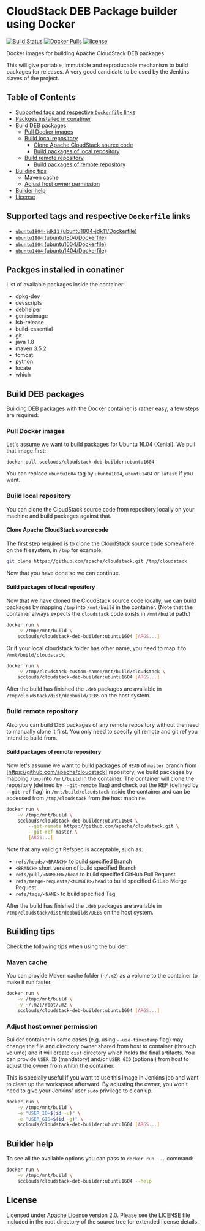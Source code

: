 # CloudStack DEB Package builder using Docker

[![Build Status](https://github.com/BartJM/cloudstack-deb-builder/workflows/ci/badge.svg)](https://github.com/BartJM/cloudstack-deb-builder/actions)
[![Docker Pulls](https://img.shields.io/docker/pulls/scclouds/cloudstack-deb-builder.svg)](https://store.docker.com/community/images/scclouds/cloudstack-deb-builder)
[![license](https://img.shields.io/github/license/scclouds/cloudstack-deb-builder.svg)](https://github.com/scclouds/cloudstack-deb-builder/blob/master/LICENSE)

Docker images for building Apache CloudStack DEB packages.

This will give portable, immutable and reproducable mechanism to build packages
for releases. A very good candidate to be used by the Jenkins slaves of the project.

## Table of Contents

- [Supported tags and respective `Dockerfile` links](#supported-tags-and-respective-dockerfile-links)
- [Packges installed in conatiner](#packges-installed-in-conatiner)
- [Build DEB packages](#build-deb-packages)
  - [Pull Docker images](#pull-docker-images)
  - [Build local repository](#build-local-repository)
    - [Clone Apache CloudStack source code](#clone-apache-cloudstack-source-code)
    - [Build packages of local repository](#build-packages-of-local-repository)
  - [Build remote repository](#build-remote-repository)
    - [Build packages of remote repository](#build-packages-of-remote-repository)
- [Building tips](#building-tips)
  - [Maven cache](#maven-cache)
  - [Adjust host owner permission](#adjust-host-owner-permission)
- [Builder help](#builder-help)
- [License](#license)

## Supported tags and respective `Dockerfile` links

- [`ubuntu1804-jdk11` (ubuntu1804-jdk11/Dockerfile)][ubuntu1804-jdk11-dockerfile]
- [`ubuntu1804` (ubuntu1804/Dockerfile)](ubuntu1804-dockerfile)
- [`ubuntu1604` (ubuntu1604/Dockerfile)][ubuntu1604-dockerfile]
- [`ubuntu1404` (ubuntu1404/Dockerfile)][ubuntu1404-dockerfile]

## Packges installed in conatiner

List of available packages inside the container:

- dpkg-dev
- devscripts
- debhelper
- genisoimage
- lsb-release
- build-essential
- git
- java 1.8
- maven 3.5.2
- tomcat
- python
- locate
- which

## Build DEB packages

Building DEB packages with the Docker container is rather easy, a few steps are
required:

### Pull Docker images

Let's assume we want to build packages for Ubuntu 16.04 (Xenial). We pull that
image first:

```bashe
docker pull scclouds/cloudstack-deb-builder:ubuntu1604
```

You can replace `ubuntu1604` tag by `ubuntu1804`, `ubuntu1404` or `latest` if
you want.

### Build local repository

You can clone the CloudStack source code from repository locally on your machine
and build packages against that.

#### Clone Apache CloudStack source code

The first step required is to clone the CloudStack source code somewhere on the
filesystem, in `/tmp` for example:

```bash
git clone https://github.com/apache/cloudstack.git /tmp/cloudstack
```

Now that you have done so we can continue.

#### Build packages of local repository

Now that we have cloned the CloudStack source code locally, we can build packages
by mapping `/tmp` into `/mnt/build` in the container. (Note that the container
always expects the `cloudstack` code exists in `/mnt/build` path.)

```bash
docker run \
    -v /tmp:/mnt/build \
    scclouds/cloudstack-deb-builder:ubuntu1604 [ARGS...]
```

Or if your local cloudstack folder has other name, you need to map it to
`/mnt/build/cloudstack`.

```bash
docker run \
    -v /tmp/cloudstack-custom-name:/mnt/build/cloudstack \
    scclouds/cloudstack-deb-builder:ubuntu1604 [ARGS...]
```

After the build has finished the `.deb` packages are available in
`/tmp/cloudstack/dist/debbuild/DEBS` on the host system.

### Build remote repository

Also you can build DEB packages of any remote repository without the need to
manually clone it first. You only need to specify git remote and git ref you
intend to build from.

#### Build packages of remote repository

Now let's assume we want to build packages of `HEAD` of `master` branch from
[https://github.com/apache/cloudstack] repository, we build packages by mapping
`/tmp` into `/mnt/build` in the container. The container will clone the repository
(defined by `--git-remote` flag) and check out the REF (defined by `--git-ref` flag)
in `/mnt/build/cloudstack` inside the container and can be accessed from
`/tmp/cloudstack` from the host machine.

```bash
docker run \
    -v /tmp:/mnt/build \
    scclouds/cloudstack-deb-builder:ubuntu1604 \
        --git-remote https://github.com/apache/cloudstack.git \
        --git-ref master \
        [ARGS...]
```

Note that any valid git Refspec is acceptable, such as:

- `refs/heads/<BRANCH>` to build specified Branch
- `<BRANCH>` short version of build specified Branch
- `refs/pull/<NUMBER>/head` to build specified GitHub Pull Request
- `refs/merge-requests/<NUMBER>/head` to build specified GitLab Merge Request
- `refs/tags/<NAME>` to build specified Tag

After the build has finished the `.deb` packages are available in
`/tmp/cloudstack/dist/debbuilds/DEBS` on the host system.

## Building tips

Check the following tips when using the builder:

### Maven cache

You can provide Maven cache folder (`~/.m2`) as a volume to the container to make
it run faster.

```bash
docker run \
    -v /tmp:/mnt/build \
    -v ~/.m2:/root/.m2 \
    scclouds/cloudstack-deb-builder:ubuntu1604 [ARGS...]
```

### Adjust host owner permission

Builder container in some cases (e.g. using `--use-timestamp` flag) may change
the file and directory owner shared from host to container (through volume) and
it will create `dist` directory which holds the final artifacts. You can provide
`USER_ID` (mandatory) and/or `USER_GID` (optional) from host to adjust the owner
from whitin the container.

This is specially useful if you want to use this image in Jenkins job and want
to clean up the workspace afterward. By adjusting the owner, you won't need to
give your Jenkins' user `sudo` privilege to clean up.

```bash
docker run \
    -v /tmp:/mnt/build \
    -e "USER_ID=$(id -u)" \
    -e "USER_GID=$(id -g)" \
    scclouds/cloudstack-deb-builder:ubuntu1604 [ARGS...]
```

## Builder help

To see all the available options you can pass to `docker run ...` command:

```bash
docker run \
    -v /tmp:/mnt/build \
    scclouds/cloudstack-deb-builder:ubuntu1604 --help
```

## License

Licensed under [Apache License version 2.0]. Please see the [LICENSE] file
included in the root directory of the source tree for extended license details.

[Apache License version 2.0]: http://www.apache.org/licenses/LICENSE-2.0
[LICENSE]: https://github.com/scclouds/cloudstack-deb-builder/blob/master/LICENSE
[ubuntu1804-jdk11-dockerfile]: https://github.com/scclouds/cloudstack-deb-builder/blob/master/ubuntu1804-jdk11/Dockerfile
[ubuntu1804-jdk8-dockerfile]: https://github.com/scclouds/cloudstack-deb-builder/blob/master/ubuntu1804/Dockerfile
[ubuntu1604-dockerfile]: https://github.com/scclouds/cloudstack-deb-builder/blob/master/ubuntu1604/Dockerfile
[ubuntu1404-dockerfile]: https://github.com/scclouds/cloudstack-deb-builder/blob/master/ubuntu1404/Dockerfile
[https://github.com/apache/cloudstack]: https://github.com/apache/cloudstack
